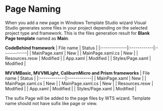 # Page Naming
When you add a new page in Windows Template Studio wizard Visual Studio generates some files in your project depending on the selected project type and framework.
This is the files generation result for **Blank Page template** named as **Main**:

**CodeBehind framework**
| File name | Status |
|:-------------|:------------|:------------|
| MainPage.xaml | New |
| MainPage.xaml.cs | New |
| Resources.resw | Modified |
| App.xaml | Modified |
| Styles/Page.xaml | Modified |

**MVVMBasic, MVVMLight, CaliburnMicro and Prism frameworks**
| File name | Status |
|:-------------|:------------|
| MainPage.xaml | New |
| MainPage.xaml.cs | New |
| MainPage.xaml.cs | New |
| Resources.resw | Modified |
| App.xaml | Modified |
| Styles/Page.xaml | Modified |

The sufix Page will be added to the page files by WTS wizard. Template name should not have sufix like page or view.